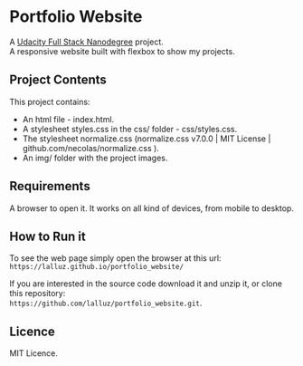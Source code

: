 # Portfolio Website
A [Udacity Full Stack Nanodegree](https://www.udacity.com/course/full-stack-web-developer-nanodegree--nd004) project.  
A responsive website built with flexbox to show my projects.

## Project Contents
This project contains:
* An html file - index.html.
* A stylesheet styles.css in the css/ folder - css/styles.css.
* The stylesheet normalize.css (normalize.css v7.0.0 | MIT License | github.com/necolas/normalize.css ).
* An img/ folder with the project images.

## Requirements
 A browser to open it. It works on all kind of devices, from mobile to desktop.
 
## How to Run it
To see the web page simply open the browser at this url:
` https://lalluz.github.io/portfolio_website/ ` 

If you are interested in the source code download it and unzip it, or clone this repository:  
` https://github.com/lalluz/portfolio_website.git `. 
 

## Licence
MIT Licence.